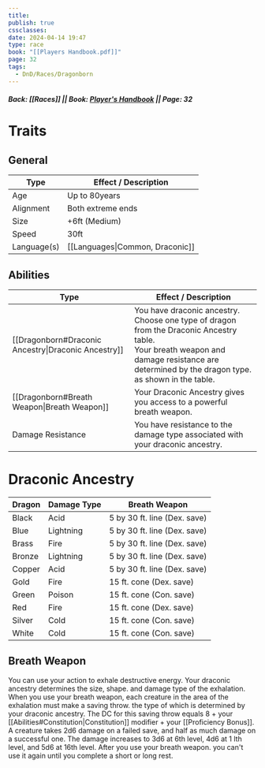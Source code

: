 ```yaml
---
title: 
publish: true
cssclasses: 
date: 2024-04-14 19:47
type: race
book: "[[Players Handbook.pdf]]"
page: 32
tags:
  - DnD/Races/Dragonborn
---
```

##### Back: [[Races]] || Book: [Player's Handbook](https://drive.google.com/drive/folders/1O5bhpYizcIT5xxAoLOuzCRht_PVS7VSG?usp=sharing) || Page: 32

# Traits
## General
| Type        | Effect / Description            |
| ----------- | ------------------------------- |
| Age         | Up to 80years                   |
| Alignment   | Both extreme ends               |
| Size        | +6ft (Medium)                   |
| Speed       | 30ft                            |
| Language(s) | [[Languages\|Common, Draconic]] |
## Abilities
| Type                                                | Effect / Description                                                                                                                                                                           |
| --------------------------------------------------- | ---------------------------------------------------------------------------------------------------------------------------------------------------------------------------------------------- |
| [[Dragonborn#Draconic Ancestry\|Draconic Ancestry]] | You have draconic ancestry. Choose one type of dragon from the Draconic Ancestry table. <br>Your breath weapon and damage resistance are determined by the dragon type. as shown in the table. |
| [[Dragonborn#Breath Weapon\|Breath Weapon]]         | Your Draconic Ancestry gives you access to a powerful breath weapon.                                                                                                                           |
| Damage Resistance                                   | You have resistance to the damage type associated with your draconic ancestry.                                                                                                                 |

# Draconic Ancestry

|Dragon|Damage Type|Breath Weapon|
|---|---|---|
|Black|Acid|5 by 30 ft. line (Dex. save)|
|Blue|Lightning|5 by 30 ft. line (Dex. save)|
|Brass|Fire|5 by 30 ft. line (Dex. save)|
|Bronze|Lightning|5 by 30 ft. line (Dex. save)|
|Copper|Acid|5 by 30 ft. line (Dex. save)|
|Gold|Fire|15 ft. cone (Dex. save)|
|Green|Poison|15 ft. cone (Con. save)|
|Red|Fire|15 ft. cone (Dex. save)|
|Silver|Cold|15 ft. cone (Con. save)|
|White|Cold|15 ft. cone (Con. save)|



## Breath Weapon
You can use your action to exhale destructive energy. Your draconic ancestry determines the size, shape. and damage type of the exhalation. 
When you use your breath weapon, each creature in the area of the exhalation must make a saving throw. the type of which is determined by your draconic ancestry. The DC for this saving throw equals 8 + your [[Abilities#Constitution|Constitution]] modifier + your [[Proficiency Bonus]]. A creature takes 2d6 damage on a failed save, and half as much damage on a successful one. The damage increases to 3d6 at 6th level, 4d6 at 1 lth level, and 5d6 at 16th level. After you use your breath weapon. you can't use it again until you complete a short or long rest.
